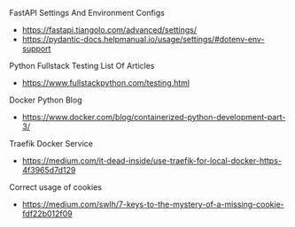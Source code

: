 FastAPI Settings And Environment Configs
- https://fastapi.tiangolo.com/advanced/settings/
- https://pydantic-docs.helpmanual.io/usage/settings/#dotenv-env-support

Python Fullstack Testing List Of Articles
- https://www.fullstackpython.com/testing.html

Docker Python Blog
- https://www.docker.com/blog/containerized-python-development-part-3/

Traefik Docker Service
- https://medium.com/it-dead-inside/use-traefik-for-local-docker-https-4f3965d7d129

Correct usage of cookies
- https://medium.com/swlh/7-keys-to-the-mystery-of-a-missing-cookie-fdf22b012f09